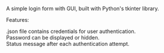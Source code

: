 A simple login form with GUI, built with Python's tkinter library.

Features:

.json file contains credentials for user authentication.  
Password can be displayed or hidden.  
Status message after each authentication attempt.
